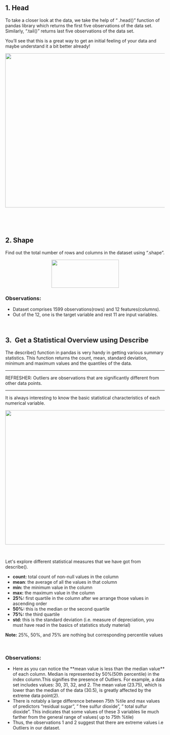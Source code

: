 <p>&nbsp;&nbsp;</p>

<h2>1. Head</h2>

<p><span style="color:#212121">To take a closer look at the data, we take the help of &ldquo; .head()&rdquo; function of pandas library which returns the first five observations of the data set. Similarly, &ldquo;.tail()&rdquo; returns last five observations of the data set.</span></p>

<p><span style="color:#212121">You&rsquo;ll see that this is a great way to get an initial feeling of your data and maybe understand it a bit better already!</span></p>

<p style="text-align:center"><img alt="" height="488" src="https://dphi-courses.s3.ap-south-1.amazonaws.com/introduction-to-eda/Module2/ss3.png" width="1561" /></p>

<p>&nbsp;</p>

<p>&nbsp;</p>

<h2>2. Shape</h2>

<p><span style="color:#212121">Find out the total number of rows and columns in the dataset using &ldquo;.shape&rdquo;.</span></p>

<p style="text-align:center"><img alt="" height="89" src="https://dphi-courses.s3.ap-south-1.amazonaws.com/introduction-to-eda/Module2/ss4.png" width="213" /></p>

<h3><span style="color:#212121"><strong>Observations:</strong></span></h3>

<ul>
	<li style="list-style-type:disc"><span style="color:#212121">Dataset comprises 1599 observations(rows) and 12 features(columns).</span></li>
	<li style="list-style-type:disc"><span style="color:#212121">Out of the 12, one is the target variable and rest 11 are input&nbsp;variables.</span></li>
</ul>

<p>&nbsp;</p>

<h2><span style="color:#212121">3.&nbsp;&nbsp;Get a Statistical Overview using Describe</span></h2>

<p><span style="color:#212121">The describe() function in pandas is very handy in getting various summary statistics. This function returns the count, mean, standard deviation, minimum and maximum values and the quantiles of the data.</span></p>

<hr />
<p><span style="color:#212121">REFRESHER: Outliers are observations that are significantly different from other data points.</span></p>

<hr />
<p><span style="color:#212121">It is always interesting to know the basic statistical characteristics of each numerical variable.</span></p>

<p style="text-align:center"><img alt="" height="425" src="https://dphi-courses.s3.ap-south-1.amazonaws.com/introduction-to-eda/Module2/ss5.png" width="1779" /></p>

<p>&nbsp;</p>

<p><span style="color:#212121">Let&#39;s explore different statistical measures that we have got from describe().</span></p>

<ul>
	<li style="list-style-type:disc"><span style="color:#212121"><strong>count:</strong></span><span style="color:#212121"> total count of non-null values in the column</span></li>
	<li style="list-style-type:disc"><span style="color:#212121"><strong>mean</strong></span><span style="color:#212121">: the average of all the values in that column</span></li>
	<li style="list-style-type:disc"><span style="color:#212121"><strong>min:</strong></span><span style="color:#212121"> the minimum value in the column</span></li>
	<li style="list-style-type:disc"><span style="color:#212121"><strong>max:</strong></span><span style="color:#212121"> the maximum value in the column</span></li>
	<li style="list-style-type:disc"><span style="color:#212121"><strong>25%:</strong></span><span style="color:#212121"> first quartile in the column after we arrange those values in ascending order</span></li>
	<li style="list-style-type:disc"><span style="color:#212121"><strong>50%:</strong></span><span style="color:#212121"> this is the median or the second quartile</span></li>
	<li style="list-style-type:disc"><span style="color:#212121"><strong>75%:</strong></span><span style="color:#212121"> the third quartile</span></li>
	<li style="list-style-type:disc"><span style="color:#212121"><strong>std:</strong></span><span style="color:#212121"> this is the standard deviation (i.e. measure of depreciation, you must have read in the basics of statistics study material)</span></li>
</ul>

<p><span style="color:#212121"><strong>Note:</strong></span><span style="color:#212121"> 25%, 50%, and 75% are nothing but corresponding percentile values</span></p>

<p>&nbsp;</p>

<h3><span style="color:#212121"><strong>Observations:</strong></span></h3>

<ul>
	<li style="list-style-type:disc"><span style="color:#212121">Here as you can notice the **mean value is less than the median value** of each column. Median is represented by 50%(50th percentile) in the index column.</span>This signifies the presence of Outliers. For example, a data set includes values: 30, 31, 32, and 2. The mean value (23.75), which is lower than the median of the data (30.5), is greatly affected by the extreme data point(2).&nbsp;</li>
	<li style="list-style-type:disc"><span style="color:#212121">There is notably a large difference between 75th %tile and max values of predictors &ldquo;residual sugar&rdquo;, &rdquo; free sulfur dioxide&rdquo;, &rdquo; total sulfur dioxide&rdquo;.&nbsp;</span><span style="color:#212121">This indicates that some values of these 3 variables lie much farther from the general range of values( up to 75th %tile)&nbsp;</span></li>
	<li style="list-style-type:disc"><span style="color:#212121">Thus, the observations 1 and 2 suggest that there are extreme values i.e Outliers in our dataset.&nbsp;</span></li>
</ul>
